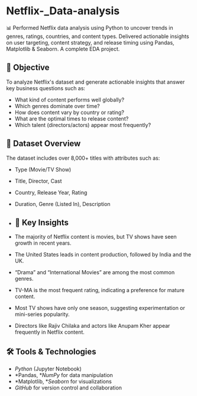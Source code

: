 # Netflix-_Data-analysis
📊 Performed Netflix data analysis using Python to uncover trends in genres, ratings, countries, and content types. 
Delivered actionable insights on user targeting, content strategy, and release timing using Pandas, Matplotlib &amp; Seaborn. A complete EDA project.
## 📌 Objective

To analyze Netflix's dataset and generate actionable insights that answer key business questions such as:
- What kind of content performs well globally?
- Which genres dominate over time?
- How does content vary by country or rating?
- What are the optimal times to release content?
- Which talent (directors/actors) appear most frequently?

## 🧾 Dataset Overview

The dataset includes over 8,000+ titles with attributes such as:
- Type (Movie/TV Show)
- Title, Director, Cast
- Country, Release Year, Rating
- Duration, Genre (Listed In), Description
- ## 🧠 Key Insights

- The majority of Netflix content is movies, but TV shows have seen growth in recent years.
- The United States leads in content production, followed by India and the UK.
- “Drama” and “International Movies” are among the most common genres.
- TV-MA is the most frequent rating, indicating a preference for mature content.
- Most TV shows have only one season, suggesting experimentation or mini-series popularity.
- Directors like Rajiv Chilaka and actors like Anupam Kher appear frequently in Netflix content.

## 🛠 Tools & Technologies

- *Python* (Jupyter Notebook)
- *Pandas, **NumPy* for data manipulation
- *Matplotlib, **Seaborn* for visualizations
- *GitHub* for version control and collaboration




